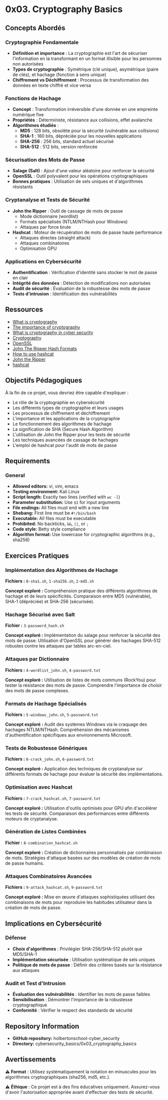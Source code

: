 # 0x03. Cryptography Basics

## Concepts Abordés

### Cryptographie Fondamentale
- **Définition et importance** : La cryptographie est l'art de sécuriser l'information en la transformant en un format illisible pour les personnes non autorisées
- **Types de cryptographie** : Symétrique (clé unique), asymétrique (paire de clés), et hachage (fonction à sens unique)
- **Chiffrement vs Déchiffrement** : Processus de transformation des données en texte chiffré et vice versa

### Fonctions de Hachage
- **Concept** : Transformation irréversible d'une donnée en une empreinte numérique fixe
- **Propriétés** : Déterministe, résistance aux collisions, effet avalanche
- **Algorithmes étudiés** :
  - **MD5** : 128 bits, obsolète pour la sécurité (vulnérable aux collisions)
  - **SHA-1** : 160 bits, dépréciée pour les nouvelles applications
  - **SHA-256** : 256 bits, standard actuel sécurisé
  - **SHA-512** : 512 bits, version renforcée

### Sécurisation des Mots de Passe
- **Salage (Salt)** : Ajout d'une valeur aléatoire pour renforcer la sécurité
- **OpenSSL** : Outil polyvalent pour les opérations cryptographiques
- **Bonnes pratiques** : Utilisation de sels uniques et d'algorithmes résistants

### Cryptanalyse et Tests de Sécurité
- **John the Ripper** : Outil de cassage de mots de passe
  - Mode dictionnaire (wordlist)
  - Formats spécialisés (NTLM/NTHash pour Windows)
  - Attaques par force brute
- **Hashcat** : Moteur de récupération de mots de passe haute performance
  - Attaques directes (straight attack)
  - Attaques combinatoires
  - Optimisation GPU

### Applications en Cybersécurité
- **Authentification** : Vérification d'identité sans stocker le mot de passe en clair
- **Intégrité des données** : Détection de modifications non autorisées
- **Audit de sécurité** : Évaluation de la robustesse des mots de passe
- **Tests d'intrusion** : Identification des vulnérabilités

## Ressources
- [What is cryptography](https://example.com)
- [The importance of cryptography](https://example.com)
- [What is cryptography in cyber security](https://example.com)
- [Cryptography](https://example.com)
- [OpenSSL](https://www.openssl.org/)
- [John The Ripper Hash Formats](https://example.com)
- [How to use hashcat](https://example.com)
- [John the Ripper](https://www.openwall.com/john/)
- [hashcat](https://hashcat.net/hashcat/)

## Objectifs Pédagogiques
À la fin de ce projet, vous devriez être capable d'expliquer :

- Le rôle de la cryptographie en cybersécurité
- Les différents types de cryptographie et leurs usages
- Les processus de chiffrement et déchiffrement
- L'importance et les applications de la cryptographie
- Le fonctionnement des algorithmes de hachage
- La signification de SHA (Secure Hash Algorithm)
- L'utilisation de John the Ripper pour les tests de sécurité
- Les techniques avancées de cassage de hachages
- L'emploi de hashcat pour l'audit de mots de passe

## Requirements

### General
- **Allowed editors:** vi, vim, emacs
- **Testing environment:** Kali Linux
- **Script length:** Exactly two lines (verified with `wc -l`)
- **Parameter substitution:** Use `$1` for input arguments
- **File endings:** All files must end with a new line
- **Shebang:** First line must be `#!/bin/bash`
- **Executable:** All files must be executable
- **Prohibited:** No backticks, `&&`, `||`, or `;`
- **Code style:** Betty style compliance
- **Algorithm format:** Use lowercase for cryptographic algorithms (e.g., sha256)

## Exercices Pratiques

### Implémentation des Algorithmes de Hachage
**Fichiers :** `0-sha1.sh`, `1-sha256.sh`, `2-md5.sh`

**Concept exploré :** Compréhension pratique des différents algorithmes de hachage et de leurs spécificités. Comparaison entre MD5 (vulnérable), SHA-1 (dépréciée) et SHA-256 (sécurisée).

### Hachage Sécurisé avec Salt
**Fichier :** `3-password_hash.sh`

**Concept exploré :** Implémentation du salage pour renforcer la sécurité des mots de passe. Utilisation d'OpenSSL pour générer des hachages SHA-512 robustes contre les attaques par tables arc-en-ciel.

### Attaques par Dictionnaire
**Fichiers :** `4-wordlist_john.sh`, `4-password.txt`

**Concept exploré :** Utilisation de listes de mots communs (RockYou) pour tester la résistance des mots de passe. Comprendre l'importance de choisir des mots de passe complexes.

### Formats de Hachage Spécialisés
**Fichiers :** `5-windows_john.sh`, `5-password.txt`

**Concept exploré :** Audit des systèmes Windows via le craquage des hachages NTLM/NTHash. Compréhension des mécanismes d'authentification spécifiques aux environnements Microsoft.

### Tests de Robustesse Génériques
**Fichiers :** `6-crack_john.sh`, `6-password.txt`

**Concept exploré :** Application des techniques de cryptanalyse sur différents formats de hachage pour évaluer la sécurité des implémentations.

### Optimisation avec Hashcat
**Fichiers :** `7-crack_hashcat.sh`, `7-password.txt`

**Concept exploré :** Utilisation d'outils optimisés pour GPU afin d'accélérer les tests de sécurité. Comparaison des performances entre différents moteurs de cryptanalyse.

### Génération de Listes Combinées
**Fichier :** `8-combination_hashcat.sh`

**Concept exploré :** Création de dictionnaires personnalisés par combinaison de mots. Stratégies d'attaque basées sur des modèles de création de mots de passe humains.

### Attaques Combinatoires Avancées
**Fichiers :** `9-attack_hashcat.sh`, `9-password.txt`

**Concept exploré :** Mise en œuvre d'attaques sophistiquées utilisant des combinaisons de mots pour reproduire les habitudes utilisateur dans la création de mots de passe.

## Implications en Cybersécurité

### Défense
- **Choix d'algorithmes** : Privilégier SHA-256/SHA-512 plutôt que MD5/SHA-1
- **Implémentation sécurisée** : Utilisation systématique de sels uniques
- **Politique de mots de passe** : Définir des critères basés sur la résistance aux attaques

### Audit et Test d'Intrusion
- **Évaluation des vulnérabilités** : Identifier les mots de passe faibles
- **Sensibilisation** : Démontrer l'importance de la robustesse cryptographique
- **Conformité** : Vérifier le respect des standards de sécurité

## Repository Information
- **GitHub repository:** holbertonschool-cyber_security
- **Directory:** cybersecurity_basics/0x03_cryptography_basics

## Avertissements
⚠️ **Format** : Utilisez systématiquement la notation en minuscules pour les algorithmes cryptographiques (sha256, md5, etc.).

⚠️ **Éthique** : Ce projet est à des fins éducatives uniquement. Assurez-vous d'avoir l'autorisation appropriée avant d'effectuer des tests de sécurité.
